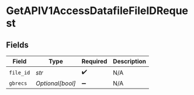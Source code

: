 # GetAPIV1AccessDatafileFileIDRequest


## Fields

| Field              | Type               | Required           | Description        |
| ------------------ | ------------------ | ------------------ | ------------------ |
| `file_id`          | *str*              | :heavy_check_mark: | N/A                |
| `gbrecs`           | *Optional[bool]*   | :heavy_minus_sign: | N/A                |